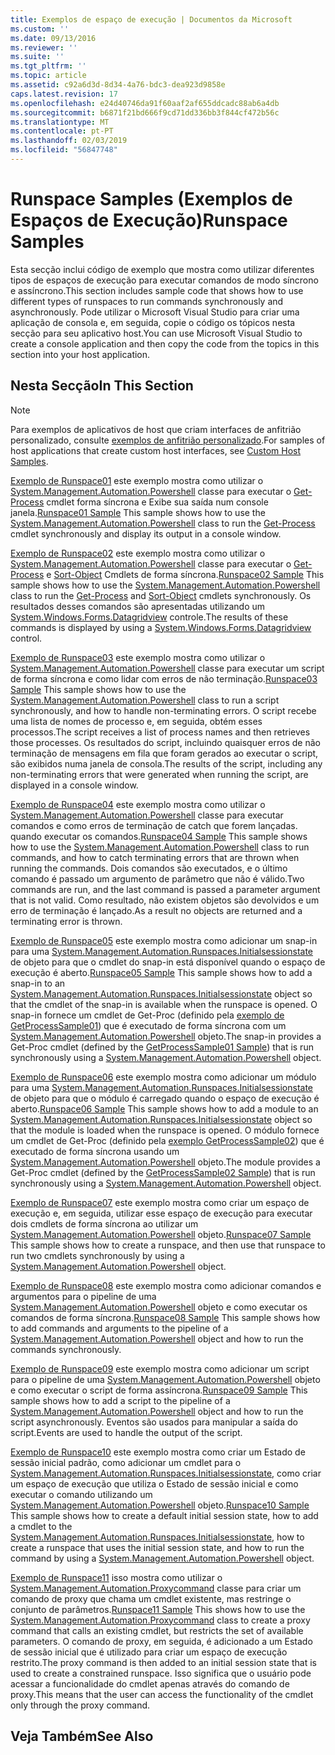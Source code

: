 ```yaml
---
title: Exemplos de espaço de execução | Documentos da Microsoft
ms.custom: ''
ms.date: 09/13/2016
ms.reviewer: ''
ms.suite: ''
ms.tgt_pltfrm: ''
ms.topic: article
ms.assetid: c92a6d3d-8d34-4a76-bdc3-dea923d9858e
caps.latest.revision: 17
ms.openlocfilehash: e24d40746da91f60aaf2af655ddcadc88ab6a4db
ms.sourcegitcommit: b6871f21bd666f9cd71dd336bb3f844cf472b56c
ms.translationtype: MT
ms.contentlocale: pt-PT
ms.lasthandoff: 02/03/2019
ms.locfileid: "56847748"
---
```

# <a name="runspace-samples"></a><span data-ttu-id="8fb5f-102">Runspace Samples (Exemplos de Espaços de Execução)</span><span class="sxs-lookup"><span data-stu-id="8fb5f-102">Runspace Samples</span></span>

<span data-ttu-id="8fb5f-103">Esta secção inclui código de exemplo que mostra como utilizar diferentes tipos de espaços de execução para executar comandos de modo síncrono e assíncrono.</span><span class="sxs-lookup"><span data-stu-id="8fb5f-103">This section includes sample code that shows how to use different types of runspaces to run commands synchronously and asynchronously.</span></span> <span data-ttu-id="8fb5f-104">Pode utilizar o Microsoft Visual Studio para criar uma aplicação de consola e, em seguida, copie o código os tópicos nesta secção para seu aplicativo host.</span><span class="sxs-lookup"><span data-stu-id="8fb5f-104">You can use Microsoft Visual Studio to create a console application and then copy the code from the topics in this section into your host application.</span></span>

## <a name="in-this-section"></a><span data-ttu-id="8fb5f-105">Nesta Secção</span><span class="sxs-lookup"><span data-stu-id="8fb5f-105">In This Section</span></span>

> [!NOTE]
> <span data-ttu-id="8fb5f-106">Para exemplos de aplicativos de host que criam interfaces de anfitrião personalizado, consulte [exemplos de anfitrião personalizado](./custom-host-samples.md).</span><span class="sxs-lookup"><span data-stu-id="8fb5f-106">For samples of host applications that create custom host interfaces, see [Custom Host Samples](./custom-host-samples.md).</span></span>

 <span data-ttu-id="8fb5f-107">[Exemplo de Runspace01](./runspace01-sample.md) este exemplo mostra como utilizar o [System.Management.Automation.Powershell](/dotnet/api/system.management.automation.powershell) classe para executar o [Get-Process](/powershell/module/Microsoft.PowerShell.Management/Get-Process) cmdlet forma síncrona e Exibe sua saída num console janela.</span><span class="sxs-lookup"><span data-stu-id="8fb5f-107">[Runspace01 Sample](./runspace01-sample.md) This sample shows how to use the [System.Management.Automation.Powershell](/dotnet/api/system.management.automation.powershell) class to run the [Get-Process](/powershell/module/Microsoft.PowerShell.Management/Get-Process) cmdlet synchronously and display its output in a console window.</span></span>

 <span data-ttu-id="8fb5f-108">[Exemplo de Runspace02](./runspace02-sample.md) este exemplo mostra como utilizar o [System.Management.Automation.Powershell](/dotnet/api/system.management.automation.powershell) classe para executar o [Get-Process](/powershell/module/Microsoft.PowerShell.Management/Get-Process) e [Sort-Object](/powershell/module/Microsoft.PowerShell.Utility/Sort-Object) Cmdlets de forma síncrona.</span><span class="sxs-lookup"><span data-stu-id="8fb5f-108">[Runspace02 Sample](./runspace02-sample.md) This sample shows how to use the [System.Management.Automation.Powershell](/dotnet/api/system.management.automation.powershell) class to run the [Get-Process](/powershell/module/Microsoft.PowerShell.Management/Get-Process) and [Sort-Object](/powershell/module/Microsoft.PowerShell.Utility/Sort-Object) cmdlets synchronously.</span></span> <span data-ttu-id="8fb5f-109">Os resultados desses comandos são apresentadas utilizando um [System.Windows.Forms.Datagridview](/dotnet/api/System.Windows.Forms.DataGridView) controle.</span><span class="sxs-lookup"><span data-stu-id="8fb5f-109">The results of these commands is displayed by using a [System.Windows.Forms.Datagridview](/dotnet/api/System.Windows.Forms.DataGridView) control.</span></span>

 <span data-ttu-id="8fb5f-110">[Exemplo de Runspace03](./runspace03-sample.md) este exemplo mostra como utilizar o [System.Management.Automation.Powershell](/dotnet/api/system.management.automation.powershell) classe para executar um script de forma síncrona e como lidar com erros de não terminação.</span><span class="sxs-lookup"><span data-stu-id="8fb5f-110">[Runspace03 Sample](./runspace03-sample.md) This sample shows how to use the [System.Management.Automation.Powershell](/dotnet/api/system.management.automation.powershell) class to run a script synchronously, and how to handle non-terminating errors.</span></span> <span data-ttu-id="8fb5f-111">O script recebe uma lista de nomes de processo e, em seguida, obtém esses processos.</span><span class="sxs-lookup"><span data-stu-id="8fb5f-111">The script receives a list of process names and then retrieves those processes.</span></span> <span data-ttu-id="8fb5f-112">Os resultados do script, incluindo quaisquer erros de não terminação de mensagens em fila que foram gerados ao executar o script, são exibidos numa janela de consola.</span><span class="sxs-lookup"><span data-stu-id="8fb5f-112">The results of the script, including any non-terminating errors that were generated when running the script, are displayed in a console window.</span></span>

 <span data-ttu-id="8fb5f-113">[Exemplo de Runspace04](./runspace04-sample.md) este exemplo mostra como utilizar o [System.Management.Automation.Powershell](/dotnet/api/system.management.automation.powershell) classe para executar comandos e como erros de terminação de catch que forem lançadas. quando executar os comandos.</span><span class="sxs-lookup"><span data-stu-id="8fb5f-113">[Runspace04 Sample](./runspace04-sample.md) This sample shows how to use the [System.Management.Automation.Powershell](/dotnet/api/system.management.automation.powershell) class to run commands, and how to catch terminating errors that are thrown when running the commands.</span></span> <span data-ttu-id="8fb5f-114">Dois comandos são executados, e o último comando é passado um argumento de parâmetro que não é válido.</span><span class="sxs-lookup"><span data-stu-id="8fb5f-114">Two commands are run, and the last command is passed a parameter argument that is not valid.</span></span> <span data-ttu-id="8fb5f-115">Como resultado, não existem objetos são devolvidos e um erro de terminação é lançado.</span><span class="sxs-lookup"><span data-stu-id="8fb5f-115">As a result no objects are returned and a terminating error is thrown.</span></span>

 <span data-ttu-id="8fb5f-116">[Exemplo de Runspace05](./runspace05-sample.md) este exemplo mostra como adicionar um snap-in para uma [System.Management.Automation.Runspaces.Initialsessionstate](/dotnet/api/System.Management.Automation.Runspaces.InitialSessionState) de objeto para que o cmdlet do snap-in está disponível quando o espaço de execução é aberto.</span><span class="sxs-lookup"><span data-stu-id="8fb5f-116">[Runspace05 Sample](./runspace05-sample.md) This sample shows how to add a snap-in to an [System.Management.Automation.Runspaces.Initialsessionstate](/dotnet/api/System.Management.Automation.Runspaces.InitialSessionState) object so that the cmdlet of the snap-in is available when the runspace is opened.</span></span> <span data-ttu-id="8fb5f-117">O snap-in fornece um cmdlet de Get-Proc (definido pela [exemplo de GetProcessSample01](../cmdlet/getprocesssample01-sample.md)) que é executado de forma síncrona com um [System.Management.Automation.Powershell](/dotnet/api/system.management.automation.powershell) objeto.</span><span class="sxs-lookup"><span data-stu-id="8fb5f-117">The snap-in provides a Get-Proc cmdlet (defined by the [GetProcessSample01 Sample](../cmdlet/getprocesssample01-sample.md)) that is run synchronously using a [System.Management.Automation.Powershell](/dotnet/api/system.management.automation.powershell) object.</span></span>

 <span data-ttu-id="8fb5f-118">[Exemplo de Runspace06](./runspace06-sample.md) este exemplo mostra como adicionar um módulo para uma [System.Management.Automation.Runspaces.Initialsessionstate](/dotnet/api/System.Management.Automation.Runspaces.InitialSessionState) de objeto para que o módulo é carregado quando o espaço de execução é aberto.</span><span class="sxs-lookup"><span data-stu-id="8fb5f-118">[Runspace06 Sample](./runspace06-sample.md) This sample shows how to add a module to an [System.Management.Automation.Runspaces.Initialsessionstate](/dotnet/api/System.Management.Automation.Runspaces.InitialSessionState) object so that the module is loaded when the runspace is opened.</span></span> <span data-ttu-id="8fb5f-119">O módulo fornece um cmdlet de Get-Proc (definido pela [exemplo GetProcessSample02](../cmdlet/getprocesssample02-sample.md)) que é executado de forma síncrona usando um [System.Management.Automation.Powershell](/dotnet/api/system.management.automation.powershell) objeto.</span><span class="sxs-lookup"><span data-stu-id="8fb5f-119">The module provides a Get-Proc cmdlet (defined by the [GetProcessSample02 Sample](../cmdlet/getprocesssample02-sample.md)) that is run synchronously using a [System.Management.Automation.Powershell](/dotnet/api/system.management.automation.powershell) object.</span></span>

 <span data-ttu-id="8fb5f-120">[Exemplo de Runspace07](./runspace07-sample.md) este exemplo mostra como criar um espaço de execução e, em seguida, utilizar esse espaço de execução para executar dois cmdlets de forma síncrona ao utilizar um [System.Management.Automation.Powershell](/dotnet/api/system.management.automation.powershell) objeto.</span><span class="sxs-lookup"><span data-stu-id="8fb5f-120">[Runspace07 Sample](./runspace07-sample.md) This sample shows how to create a runspace, and then use that runspace to run two cmdlets synchronously by using a [System.Management.Automation.Powershell](/dotnet/api/system.management.automation.powershell) object.</span></span>

 <span data-ttu-id="8fb5f-121">[Exemplo de Runspace08](./runspace08-sample.md) este exemplo mostra como adicionar comandos e argumentos para o pipeline de uma [System.Management.Automation.Powershell](/dotnet/api/system.management.automation.powershell) objeto e como executar os comandos de forma síncrona.</span><span class="sxs-lookup"><span data-stu-id="8fb5f-121">[Runspace08 Sample](./runspace08-sample.md) This sample shows how to add commands and arguments to the pipeline of a [System.Management.Automation.Powershell](/dotnet/api/system.management.automation.powershell) object and how to run the commands synchronously.</span></span>

 <span data-ttu-id="8fb5f-122">[Exemplo de Runspace09](./runspace09-sample.md) este exemplo mostra como adicionar um script para o pipeline de uma [System.Management.Automation.Powershell](/dotnet/api/system.management.automation.powershell) objeto e como executar o script de forma assíncrona.</span><span class="sxs-lookup"><span data-stu-id="8fb5f-122">[Runspace09 Sample](./runspace09-sample.md) This sample shows how to add a script to the pipeline of a [System.Management.Automation.Powershell](/dotnet/api/system.management.automation.powershell) object and how to run the script asynchronously.</span></span> <span data-ttu-id="8fb5f-123">Eventos são usados para manipular a saída do script.</span><span class="sxs-lookup"><span data-stu-id="8fb5f-123">Events are used to handle the output of the script.</span></span>

 <span data-ttu-id="8fb5f-124">[Exemplo de Runspace10](./runspace10-sample.md) este exemplo mostra como criar um Estado de sessão inicial padrão, como adicionar um cmdlet para o [System.Management.Automation.Runspaces.Initialsessionstate](/dotnet/api/System.Management.Automation.Runspaces.InitialSessionState), como criar um espaço de execução que utiliza o Estado de sessão inicial e como executar o comando utilizando um [System.Management.Automation.Powershell](/dotnet/api/system.management.automation.powershell) objeto.</span><span class="sxs-lookup"><span data-stu-id="8fb5f-124">[Runspace10 Sample](./runspace10-sample.md) This sample shows how to create a default initial session state, how to add a cmdlet to the [System.Management.Automation.Runspaces.Initialsessionstate](/dotnet/api/System.Management.Automation.Runspaces.InitialSessionState), how to create a runspace that uses the initial session state, and how to run the command by using a [System.Management.Automation.Powershell](/dotnet/api/system.management.automation.powershell) object.</span></span>

 <span data-ttu-id="8fb5f-125">[Exemplo de Runspace11](./runspace11-sample.md) isso mostra como utilizar o [System.Management.Automation.Proxycommand](/dotnet/api/System.Management.Automation.ProxyCommand) classe para criar um comando de proxy que chama um cmdlet existente, mas restringe o conjunto de parâmetros.</span><span class="sxs-lookup"><span data-stu-id="8fb5f-125">[Runspace11 Sample](./runspace11-sample.md) This shows how to use the [System.Management.Automation.Proxycommand](/dotnet/api/System.Management.Automation.ProxyCommand) class to create a proxy command that calls an existing cmdlet, but restricts the set of available parameters.</span></span> <span data-ttu-id="8fb5f-126">O comando de proxy, em seguida, é adicionado a um Estado de sessão inicial que é utilizado para criar um espaço de execução restrito.</span><span class="sxs-lookup"><span data-stu-id="8fb5f-126">The proxy command is then added to an initial session state that is used to create a constrained runspace.</span></span> <span data-ttu-id="8fb5f-127">Isso significa que o usuário pode acessar a funcionalidade do cmdlet apenas através do comando de proxy.</span><span class="sxs-lookup"><span data-stu-id="8fb5f-127">This means that the user can access the functionality of the cmdlet only through the proxy command.</span></span>

## <a name="see-also"></a><span data-ttu-id="8fb5f-128">Veja Também</span><span class="sxs-lookup"><span data-stu-id="8fb5f-128">See Also</span></span>
